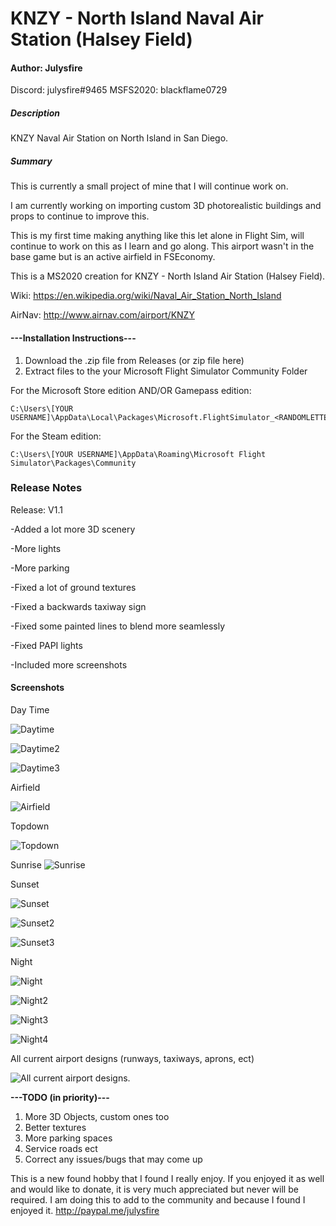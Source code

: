 # KNZY - North Island Naval Air Station (Halsey Field)
#### Author: Julysfire
Discord: julysfire#9465        MSFS2020: blackflame0729

##### Description
KNZY Naval Air Station on North Island in San Diego.

##### Summary
This is currently a small project of mine that I will continue work on.

I am currently working on importing custom 3D photorealistic buildings and props to continue to improve this.

This is my first time making anything like this let alone in Flight Sim, will continue to work on this as I learn and go along.  This airport wasn't in the base game but is an active airfield in FSEconomy.

This is a MS2020 creation for KNZY - North Island Air Station (Halsey Field).

Wiki: <https://en.wikipedia.org/wiki/Naval_Air_Station_North_Island>

AirNav: <http://www.airnav.com/airport/KNZY>

#### ---Installation Instructions---
1. Download the .zip file from Releases (or zip file here)
2. Extract files to the your Microsoft Flight Simulator Community Folder

For the Microsoft Store edition AND/OR Gamepass edition:

	C:\Users\[YOUR USERNAME]\AppData\Local\Packages\Microsoft.FlightSimulator_<RANDOMLETTERS>\LocalCache\Packages\Community
	
For the Steam edition:

	C:\Users\[YOUR USERNAME]\AppData\Roaming\Microsoft Flight Simulator\Packages\Community
   

### Release Notes

Release: V1.1

-Added a lot more 3D scenery

-More lights

-More parking

-Fixed a lot of ground textures

-Fixed a backwards taxiway sign

-Fixed some painted lines to blend more seamlessly

-Fixed PAPI lights

-Included more screenshots


#### Screenshots

Day Time

![Daytime](Screenshots/DayTime.JPG)

![Daytime2](Screenshots/DayTime2.JPG)

![Daytime3](Screenshots/DayTime3.JPG)

Airfield

![Airfield](Screenshots/AirField.JPG)

Topdown

![Topdown](Screenshots/TopDown.JPG)

Sunrise
![Sunrise](Screenshots/Sunrise.JPG)

Sunset

![Sunset](Screenshots/Sunset.JPG)

![Sunset2](Screenshots/Sunset2.JPG)

![Sunset3](Screenshots/Sunset3.JPG)

Night

![Night](Screenshots/Nighttime.JPG)

![Night2](Screenshots/Nighttime2.JPG)

![Night3](Screenshots/Nighttime3.JPG)

![Night4](Screenshots/Nighttime4.JPG)

All current airport designs (runways, taxiways, aprons, ect)

![All current airport designs.](Screenshots/EditorItems.JPG)

**---TODO (in priority)---**
1. More 3D Objects, custom ones too
2. Better textures
3. More parking spaces
4. Service roads ect
5. Correct any issues/bugs that may come up

This is a new found hobby that I found I really enjoy.  If you enjoyed it as well and would like to donate, it is very much appreciated but never will be required.  I am doing this to add to the community and because I found I enjoyed it.
http://paypal.me/julysfire